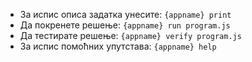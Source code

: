  - За испис описа задатка унесите: `{appname} print`
 - Да покренете решење: `{appname} run program.js`
 - Да тестирате решење:  `{appname} verify program.js`
 - За испис помоћних упутстава: `{appname} help`
